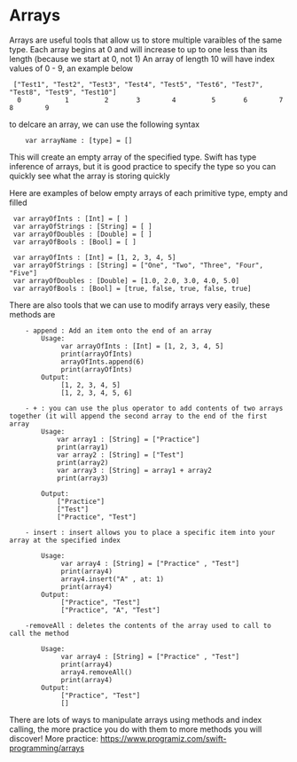 # Arrays
 
Arrays are useful tools that allow us to store multiple varaibles of the same type. Each array
 begins at 0 and will increase to up to one less than its length (because we start at 0, not 1)
  An array of length 10 will have index values of 0 - 9, an example below 
 
     ["Test1", "Test2", "Test3", "Test4", "Test5", "Test6", "Test7", "Test8", "Test9", "Test10"]
      0           1         2       3        4         5       6        7        8        9
 
 to delcare an array, we can use the following syntax
 
        var arrayName : [type] = []
 
 This will create an empty array of the specified type. Swift has type inference of arrays, but it is good
 practice to specify the type so you can quickly see what the array is storing quickly
 
 Here are examples of below empty arrays of each primitive type, empty and filled
 
     var arrayOfInts : [Int] = [ ]
     var arrayOfStrings : [String] = [ ]
     var arrayOfDoubles : [Double] = [ ]
     var arrayOfBools : [Bool] = [ ]
     
     var arrayOfInts : [Int] = [1, 2, 3, 4, 5]
     var arrayOfStrings : [String] = ["One", "Two", "Three", "Four", "Five"]
     var arrayOfDoubles : [Double] = [1.0, 2.0, 3.0, 4.0, 5.0]
     var arrayOfBools : [Bool] = [true, false, true, false, true]

 There are also tools that we can use to modify arrays very easily, these methods are
 
        - append : Add an item onto the end of an array
            Usage:
                 var arrayOfInts : [Int] = [1, 2, 3, 4, 5]
                 print(arrayOfInts)
                 arrayOfInts.append(6)
                 print(arrayOfInts)
            Output:
                 [1, 2, 3, 4, 5]
                 [1, 2, 3, 4, 5, 6]
 
        - + : you can use the plus operator to add contents of two arrays together (it will append the second array to the end of the first array
            Usage:
                var array1 : [String] = ["Practice"]
                print(array1)
                var array2 : [String] = ["Test"]
                print(array2)
                var array3 : [String] = array1 + array2
                print(array3)
 
            Output:
                ["Practice"]
                ["Test"]
                ["Practice", "Test"]
 
        - insert : insert allows you to place a specific item into your array at the specified index
     
            Usage:
                 var array4 : [String] = ["Practice" , "Test"]
                 print(array4)
                 array4.insert("A" , at: 1)
                 print(array4)
            Output:
                 ["Practice", "Test"]
                 ["Practice", "A", "Test"]
 
        -removeAll : deletes the contents of the array used to call to call the method
     
            Usage:
                 var array4 : [String] = ["Practice" , "Test"]
                 print(array4)
                 array4.removeAll()
                 print(array4)
            Output:
                 ["Practice", "Test"]
                 []
    
There are lots of ways to manipulate arrays using methods and index calling, the more practice you do with them to more methods you will discover!
    More practice: https://www.programiz.com/swift-programming/arrays
